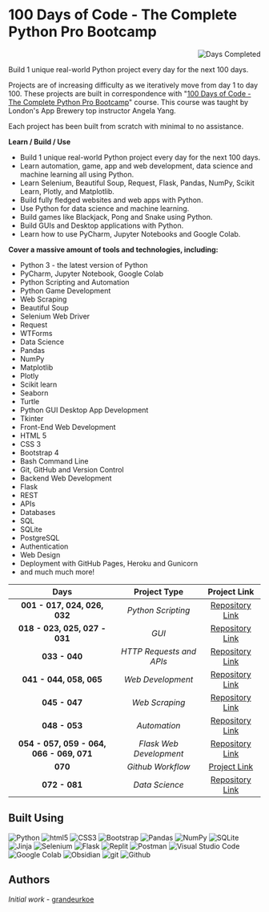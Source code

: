 # 100 Days of Code - The Complete Python Pro Bootcamp

 <img align="right" alt="Days Completed" src="https://img.shields.io/badge/Day%20📅-83-blue" />
<br/>

Build 1 unique real-world Python project every day for the next 100 days.

Projects are of increasing difficulty as we iteratively move from day 1 to day 100. These projects are built in correspondence with "[100 Days of Code - The Complete Python Pro Bootcamp](https://www.udemy.com/course/100-days-of-code/)" course. This course was taught by London's App Brewery top instructor Angela Yang.<br/>

Each project has been built from scratch with minimal to no assistance.<br/>

**Learn / Build / Use**
- Build 1 unique real-world Python project every day for the next 100 days.
- Learn automation, game, app and web development, data science and machine learning all using Python.
- Learn Selenium, Beautiful Soup, Request, Flask, Pandas, NumPy, Scikit Learn, Plotly, and Matplotlib.
-  Build fully fledged websites and web apps with Python.
-  Use Python for data science and machine learning.
-  Build games like Blackjack, Pong and Snake using Python.
-  Build GUIs and Desktop applications with Python.
-  Learn how to use PyCharm, Jupyter Notebooks and Google Colab.

**Cover a massive amount of tools and technologies, including:**
- Python 3 - the latest version of Python
- PyCharm, Jupyter Notebook, Google Colab
- Python Scripting and Automation
- Python Game Development
- Web Scraping
- Beautiful Soup
- Selenium Web Driver
- Request
- WTForms
- Data Science
- Pandas
- NumPy
- Matplotlib
- Plotly
- Scikit learn
- Seaborn
- Turtle
- Python GUI Desktop App Development
- Tkinter
- Front-End Web Development
- HTML 5
- CSS 3
- Bootstrap 4
- Bash Command Line
- Git, GitHub and Version Control
- Backend Web Development
- Flask
- REST
- APIs
- Databases
- SQL
- SQLite
- PostgreSQL
- Authentication
- Web Design
- Deployment with GitHub Pages, Heroku and Gunicorn
- and much much more!
  
<div align="center">

| Days | Project Type | Project Link  |
|     :---:      |     :---:      |     :---:      |
|**001 - 017, 024, 026, 032**| _Python Scripting_|[Repository Link](https://github.com/grandeurkoe/python-scripting-projects/tree/1045855b83067bc98ee876d465f792c4d984b461)|
|**018 - 023, 025, 027 - 031**| _GUI_|[Repository Link](https://github.com/grandeurkoe/python-gui-projects/tree/bc39ead4c3eb8ca8190eeabeafaa8a5397757052)|
|**033 - 040**|_HTTP Requests and APIs_|[Repository Link](https://github.com/grandeurkoe/python-http-requests-and-api-projects/tree/21798c651f9905d39794d1cd64bbf15d03bfe323)|
|**041 - 044, 058, 065**|_Web Development_|[Repository Link](https://github.com/grandeurkoe/web-development-projects/tree/14f38633781eb4a0c926e7e073afff3650e3c1b6)|
|**045 - 047**|_Web Scraping_|[Repository Link](https://github.com/grandeurkoe/python-web-scraping-projects/tree/25d38b5d1cce583c19ef3b97fcc1644932945ea9)|
|**048 - 053**| _Automation_|[Repository Link](https://github.com/grandeurkoe/python-automation-projects/tree/c7684c1fa0f4c12d7c293a510b31fc653ec7edbc)|
|**054 - 057, 059 - 064, 066 - 069, 071**| _Flask Web Development_|[Repository Link](https://github.com/grandeurkoe/python-flask-web-development-projects/tree/9d47ddae4e48cd23f3f282d4cb885e7834b1f97d)|
|**070**|_Github Workflow_| [Project Link](day-070-git-github-and-version-control/git-test)|
|**072 - 081**|_Data Science_|[Repository Link](https://github.com/grandeurkoe/python-data-science-projects)|

</div>

## Built Using
<p>
  <img alt="Python" src="https://img.shields.io/badge/-Python-ffde57?style=flat-square&logo=python&logoColor=#4584b6" />
  <img alt="html5" src="https://img.shields.io/badge/-HTML5-e34f26?style=flat-square&logo=html5&logoColor=white" />
  <img alt="CSS3" src="https://img.shields.io/badge/-CSS3-264de4?style=flat-square&logo=css3&logoColor=white" />
  <img alt="Bootstrap" src="https://img.shields.io/badge/-Bootstrap-59287a?style=flat-square&logo=bootstrap&logoColor=white" />
  <img alt="Pandas" src="https://img.shields.io/badge/-Pandas-4848b6?style=flat-square&logo=pandas&logoColor=white" />
 <img alt="NumPy" src="https://img.shields.io/badge/-NumPy-7099f7?style=flat-square&logo=numpy&logoColor=4848b6" />
  <img alt="SQLite" src="https://img.shields.io/badge/-SQLite-7099f7?style=flat-square&logo=sqlite&logoColor=white" />
  <img alt="Jinja" src="https://img.shields.io/badge/-Jinja-3D0C11?style=flat-square&logo=jinja&logoColor=white" />
  <img alt="Selenium" src="https://img.shields.io/badge/Selenium-16FF00?style=flat-square&logo=selenium&logoColor=white" />
  <img alt="Flask" src="https://img.shields.io/badge/-Flask-08abaa?style=flat-square&logo=flask&logoColor=white" />
  <img alt="Replit" src="https://img.shields.io/badge/-Replit-CD5C08?style=flat-square&logo=replit&logoColor=white" />
  <img alt="Postman" src="https://img.shields.io/badge/-Postman-fb7505?style=flat-square&logo=postman&logoColor=white" />
  <img alt="Visual Studio Code" src="https://img.shields.io/badge/-Visual%20Studio%20Code-0078d7?style=flat-square&logo=visualstudiocode&logoColor=white" />
  <img alt="Google Colab" src="https://img.shields.io/badge/Google%20Colab-ed750a?style=flat-square&logo=googlecolab&logoColor=white" />
  <img alt="Obsidian" src="https://img.shields.io/badge/Obsidian-7E1DFB?style=flat-square&logo=obsidian&logoColor=white" />
  <img alt="git" src="https://img.shields.io/badge/-Git-f34f29?style=flat-square&logo=git&logoColor=white" />
  <img alt="Github" src="https://img.shields.io/badge/-Github-14232c?style=flat-square&logo=github&logoColor=white" />
</p>

## Authors

*Initial work* - [grandeurkoe](https://github.com/grandeurkoe)
